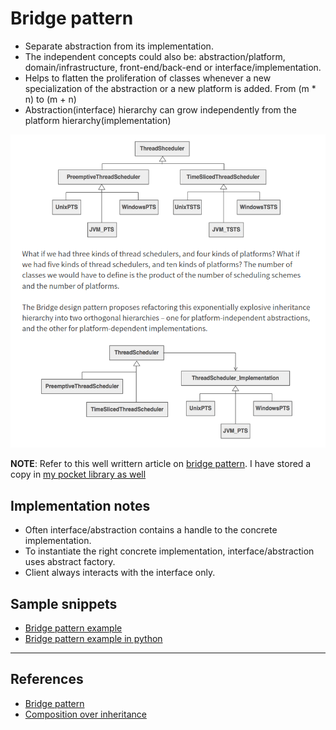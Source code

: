 # Bridge pattern

* Separate abstraction from its implementation.
* The independent concepts could also be: abstraction/platform, domain/infrastructure, front-end/back-end or interface/implementation.
* Helps to flatten the proliferation of classes whenever a new specialization of the abstraction or a new platform is added. From (m * n) to (m + n)
* Abstraction(interface) hierarchy can grow independently from the platform hierarchy(implementation)

![Bridge pattern](./bridge.png)

**NOTE**: Refer to this well writtern article on [bridge pattern](https://sourcemaking.com/design_patterns/bridge). I have stored a copy in [my pocket library as well](https://app.getpocket.com/read/11409567)

## Implementation notes

* Often interface/abstraction contains a handle to the concrete implementation.
* To instantiate the right concrete implementation, interface/abstraction uses abstract factory.
* Client always interacts with the interface only.

## Sample snippets

* [Bridge pattern example](https://sourcemaking.com/design_patterns/bridge/python/1)
* [Bridge pattern example in python](https://github.com/faif/python-patterns/blob/master/patterns/structural/bridge.py)

---

## References

* [Bridge pattern](https://sourcemaking.com/design_patterns/bridge)
* [Composition over inheritance](https://python-patterns.guide/gang-of-four/composition-over-inheritance/)
